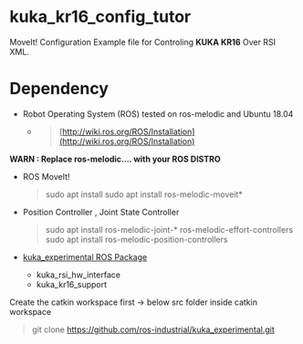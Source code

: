 # kuka_kr16_config_tutor
MoveIt! Configuration Example file for Controling **KUKA KR16** Over RSI XML.  

# Dependency
- Robot Operating System (ROS) tested on ros-melodic and Ubuntu 18.04 
	- > [http://wiki.ros.org/ROS/Installation](http://wiki.ros.org/ROS/Installation)

**WARN : Replace ros-melodic.... with your ROS DISTRO**
- ROS MoveIt!
	>sudo apt install sudo apt install ros-melodic-moveit*
	
- Position Controller , Joint State Controller 	
	>sudo apt install ros-melodic-joint-* ros-melodic-effort-controllers 
	>sudo apt install ros-melodic-position-controllers

- [kuka_experimental ROS Package](https://github.com/ros-industrial/kuka_experimental)
	- kuka_rsi_hw_interface
	- kuka_kr16_support 
	
Create the catkin workspace first -> below src folder inside catkin workspace
> git clone https://github.com/ros-industrial/kuka_experimental.git
